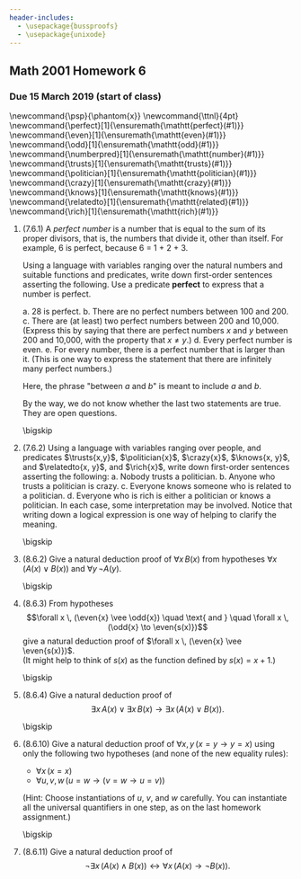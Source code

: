 ```yaml
---
header-includes:
  - \usepackage{bussproofs}
  - \usepackage{unixode}
---
```


## Math 2001 Homework 6

<!-- **Exercises: LaP 7.6.** 1, 2, and **8.6.** 2, 3, 4, 10, 11. -->

### Due 15 March 2019 (start of class)


\newcommand{\psp}{\phantom{x}}
\newcommand{\ttnl}{4pt}
\newcommand{\perfect}[1]{\ensuremath{\mathtt{perfect}(#1)}}
\newcommand{\even}[1]{\ensuremath{\mathtt{even}(#1)}}
\newcommand{\odd}[1]{\ensuremath{\mathtt{odd}(#1)}}
\newcommand{\numberpred}[1]{\ensuremath{\mathtt{number}(#1)}}
\newcommand{\trusts}[1]{\ensuremath{\mathtt{trusts}(#1)}}
\newcommand{\politician}[1]{\ensuremath{\mathtt{politician}(#1)}}
\newcommand{\crazy}[1]{\ensuremath{\mathtt{crazy}(#1)}}
\newcommand{\knows}[1]{\ensuremath{\mathtt{knows}(#1)}}
\newcommand{\relatedto}[1]{\ensuremath{\mathtt{related}(#1)}}
\newcommand{\rich}[1]{\ensuremath{\mathtt{rich}(#1)}}

1. (7.6.1) A *perfect number* is a number that is equal to the sum of its proper divisors, that is, the numbers that divide it, other than itself. For example, 6 is perfect, because 6 = 1 + 2 + 3.

    Using a language with variables ranging over the natural numbers and suitable functions and predicates, write down first-order sentences asserting the following. Use a predicate **perfect** to express that a number is perfect.

    a. 28 is perfect.
    b. There are no perfect numbers between 100 and 200.
    c. There are (at least) two perfect numbers between 200 and 10,000. 
      (Express this by saying that there are perfect numbers $x$ and $y$ between 200 and 10,000, with the property that $x \neq y$.)
    d. Every perfect number is even.
    e. For every number, there is a perfect number that is larger than it. (This is one way to express the statement that there are infinitely many perfect numbers.)

    Here, the phrase "between $a$ and $b$" is meant to include $a$ and $b$.

    By the way, we do not know whether the last two statements are true. They are open questions.

    \bigskip

2. (7.6.2) Using a language with variables ranging over people, and predicates $\trusts{x,y}$, $\politician{x}$, $\crazy{x}$, $\knows{x, y}$, and $\relatedto{x, y}$, and $\rich{x}$, write down first-order sentences asserting the following:
    a. Nobody trusts a politician.
    b. Anyone who trusts a politician is crazy.
    c. Everyone knows someone who is related to a politician.
    d. Everyone who is rich is either a politician or knows a politician.
    In each case, some interpretation may be involved. Notice that writing down a logical expression is one way of helping to clarify the meaning.

    \bigskip

    <!-- **8.6.1.** Give a natural deduction proof of \[\forall x \; (A(x) \to B(x)) \to (\forall x \; A(x) \to \forall x \; B(x)).\] -->

3. (8.6.2) Give a natural deduction proof of $\forall x \, B(x)$ from hypotheses $\forall x \, (A(x) \vee B(x))$ and $\forall y \, \neg A(y)$.

    \bigskip

4. (8.6.3) From hypotheses $$\forall x \, (\even{x} \vee \odd{x}) \quad \text{ and } \quad \forall x \, (\odd{x} \to \even{s(x)})$$ give a natural deduction proof of 
   $\forall x \, (\even{x} \vee \even{s(x)})$.\
   (It might help to think of $s(x)$ as the function defined by $s(x) = x + 1$.)

    \bigskip

5. (8.6.4) Give a natural deduction proof of $$\exists x \, A(x) \vee \exists x \, B(x) \to \exists x \, (A(x) \vee B(x)).$$

    <!-- #. Give a natural deduction proof of $\exists x \; (A(x) \wedge C(x))$ from the assumptions $\exists x \; (A(x) \wedge B(x))$ and $\forall x \; (A(x) \wedge B(x) \to C(x))$. -->
    <!-- **8.6.6.** Prove some of the other equivalences in the last section. -->

    \bigskip

    <!-- **8.6.7.** Consider some of the various ways of expressing "nobody trusts a politician" in first-order logic:
    -  $\forall x \; (\politician{x} \to \forall y \; (\neg \trusts{y,x}))$
    -  $\forall x,y \; (\politician{x} \to \neg \trusts{y,x})$
    -  $\neg \exists x,y \; (\politician{x} \wedge \trusts{y,x})$
    -  $\forall x, y \; (\trusts{y,x} \to \neg \politician{x})$

    They are all logically equivalent. Show this for the second and the fourth, by giving natural deduction proofs of each from the other. (As a shortcut, in the $\forall$ introduction and elimination rules, you can introduce / eliminate both variables in one step.) -->

    <!-- **8.6.8.** Formalize the following statements, and give a natural deduction proof in which the first three statements appear as (uncancelled) hypotheses, and the last line is the conclusion:
    -  Every young and healthy person likes baseball.
    -  Every active person is healthy.
    -  Someone is young and active.
    -  Therefore, someone likes baseball.
    Use $Y(x)$ for "is young," $H(x)$ for "is healthy," $A(x)$ for "is active," and $B(x)$ for "likes baseball." -->
    <!-- **8.6.4.** #. Give a natural deduction proof of $\forall x, y, z \; (x = z \to (y = z \to x = y))$ using the equality rules in :numref:$equality$. -->

6. (8.6.10) Give a natural deduction proof of $\forall x, y \, (x = y \to y = x)$ using only the following two hypotheses (and none of the new equality rules):
    - $\forall x \, (x = x)$
    - $\forall u, v, w \, (u = w \to (v = w \to u = v))$

    (Hint: Choose instantiations of $u$, $v$, and $w$ carefully. You can instantiate all the universal quantifiers in one step, as on the last homework assignment.)

    \bigskip

7. (8.6.11) Give a natural deduction proof of $$\neg \exists x \, (A(x) \wedge B(x)) \leftrightarrow \forall x \, (A(x) \to \neg B(x)).$$

   <!-- **8.6.4.** #. Give a natural deduction proof of $\neg \forall x \; (A(x) \to B(x)) \leftrightarrow \exists x \; (A(x) \wedge \neg B(x))$

   **8.6.4.** #. Remember that both the following express $\exists!x \; A(x)$, that is, the statement that there is a unique $x$ satisfying $A(x)$:

   -  $\exists x \; (A(x) \wedge \forall y \; (A(y) \to y = x))$
   -  $\exists x \; A(x) \wedge \forall y \; \forall y' \; (A(y) \wedge A(y') \to y = y')$

   Do the following:

   -  Give a natural deduction proof of the second, assuming the first as a hypothesis.
   -  Give a natural deduction proof of the first, asssuming the second as a hypothesis.

   (Warning: these are long.) -->
